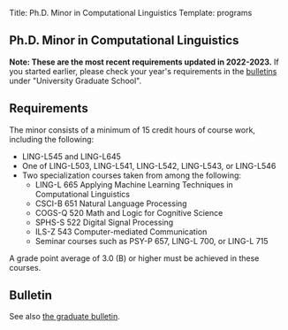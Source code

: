 Title: Ph.D. Minor in Computational Linguistics
Template: programs

## Ph.D. Minor in Computational Linguistics

**Note: These are the most recent requirements updated in 2022-2023.**
If you started earlier, please check your year's requirements in the [bulletins](https://bulletins.iu.edu/iub/index.html) under "University Graduate School".

## Requirements
The minor consists of a minimum of 15 credit hours of course work, including the following:

* LING-L545 and LING-L645
* One of LING-L503, LING-L541, LING-L542, LING-L543, or LING-L546
* Two specialization courses taken from among the following:
  * LING-L 665 Applying Machine Learning Techniques in Computational Linguistics
  * CSCI-B 651 Natural Language Processing
  * COGS-Q 520 Math and Logic for Cognitive Science
  * SPHS-S 522 Digital Signal Processing
  * ILS-Z 543 Computer-mediated Communication
  * Seminar courses such as PSY-P 657, LING-L 700, or LING-L 715 

A grade point average of 3.0 (B) or higher must be achieved in these courses.

## Bulletin

See also [the graduate bulletin](https://bulletins.iu.edu/iu/gradschool/2024-2025/programs/bloomington/linguistics/index.shtml).
